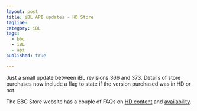 ```yaml
---
layout: post
title: iBL API updates - HD Store
tagline:
category: iBL
tags:
  - bbc
  - iBL
  - api
published: true

---
```

Just a small update between iBL revisions 366 and 373. Details of store purchases now include a flag
to state if the version purchased was in HD or not.

The BBC Store website has a couple of FAQs on
[HD content](https://help.store.bbc.com/s/article/What-are-SD-and-HD)
and [availability](https://help.store.bbc.com/s/article/Why-are-some-programmes-unavailable-in-HD).